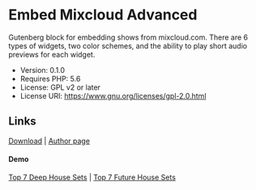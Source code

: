# Embed Mixcloud Advanced

Gutenberg block for embedding shows from mixcloud.com. There are 6 types of widgets, two color schemes, and the ability to play short audio previews for each widget.

 * Version:           0.1.0
 * Requires PHP:      5.6
 * License:           GPL v2 or later
 * License URI:       https://www.gnu.org/licenses/gpl-2.0.html

## Links

[Download](https://wordpress.org/plugins/embed-mixcloud-advanced) | [Author page](https://datcoder.com/embed-mixcloud-advanced)

#### Demo 

[Top 7 Deep House Sets](https://datcoder.com/top-7-deep-house-sets/) | [Top 7 Future House Sets](https://datcoder.com/top-7-future-house-sets/)